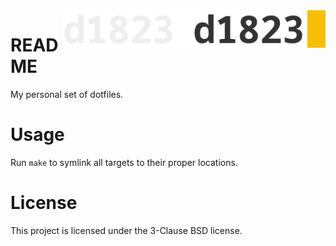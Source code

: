 <a href="https://1823.pl/#gh-light-mode-only">
  <img src="./.github/images/d1823.webp" align="right" alt="1823 logo" title="1823" height="60">
</a>

<a href="https://1823.pl/#gh-dark-mode-only">
  <img src="./.github/images/d1823-light.webp" align="right" alt="1823 logo" title="1823" height="60">
</a>

# README
My personal set of dotfiles.

# Usage
Run `make` to symlink all targets to their proper locations.

# License
This project is licensed under the 3-Clause BSD license.
